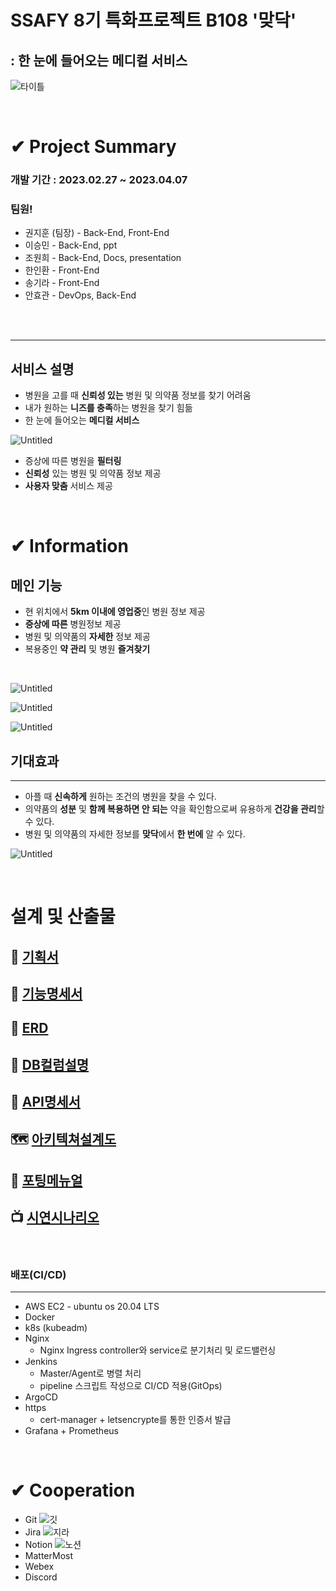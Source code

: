 # SSAFY 8기 특화프로젝트 B108 '맞닥'

## : 한 눈에 들어오는 메디컬 서비스

![타이틀](DOCS/images/%ED%83%80%EC%9D%B4%ED%8B%80.png)

<br>

# ✔ Project Summary

### 개발 기간 : 2023.02.27 ~ 2023.04.07

### 팀원!
- 권지훈 (팀장) - Back-End, Front-End
- 이승민 - Back-End, ppt
- 조원희 - Back-End, Docs, presentation
- 한인환 - Front-End
- 송기라 - Front-End
- 안효관 - DevOps, Back-End
<br>
<br>

---
## 서비스 설명
- 병원을 고를 때 **신뢰성 있는** 병원 및 의약품 정보를 찾기 어려움
- 내가 원하는 **니즈를 충족**하는 병원을 찾기 힘듦
- 한 눈에 들어오는 **메디컬 서비스**

![Untitled](DOCS/images/%EC%84%9C%EB%B9%84%EC%8A%A4%EC%86%8C%EA%B0%9C1.png)

- 증상에 따른 병원을 **필터링**
- **신뢰성** 있는 병원 및 의약품 정보 제공
- **사용자 맞춤** 서비스 제공

<br>


# ✔ Information


## 메인 기능

- 현 위치에서 **5km 이내에 영업중**인 병원 정보 제공
- **증상에 따른** 병원정보 제공
- 병원 및 의약품의 **자세한** 정보 제공
- 복용중인 **약 관리** 및 병원 **즐겨찾기**
<br>

![Untitled](DOCS/images/%EC%8B%9C%EC%97%B0%EC%8B%9C%EB%82%98%EB%A6%AC%EC%98%A4/Untitled%204.png)

![Untitled](DOCS/images/gif/%EB%A7%9E%EB%8B%A5_%EC%95%BD%EA%B2%80%EC%83%89.gif)

![Untitled](DOCS/images/gif/%EB%A7%9E%EB%8B%A5_%EC%95%BD%EB%B0%94%EA%B5%AC%EB%8B%88.gif)

## 기대효과

---

- 아플 때 **신속하게** 원하는 조건의 병원을 찾을 수 있다.
- 의약품의 **성분** 및 **함께 복용하면 안 되는** 약을 확인함으로써 유용하게 **건강을 관리**할 수 있다.
- 병원 및 의약품의 자세한 정보를 **맞닥**에서 **한 번에** 알 수 있다.

![Untitled](DOCS/images/%EA%B8%B0%EB%8C%80%ED%9A%A8%EA%B3%BC.png)

<br>

# 설계 및 산출물
## 🏣 [기획서](./DOCS/맞닥_기획서.md)
## 📜 [기능명세서](./DOCS/기능명세서.md)
## 💾 [ERD](./DOCS/ERD.md) 
## 🔑 [DB컬럼설명](./DOCS/DB컬럼설명.md)
## 📡 [API명세서](./DOCS/API명세서.md)
## 🗺 [아키텍쳐설계도](./DOCS/아키텍쳐.md)
## 🏹 [포팅메뉴얼](./DOCS/포팅메뉴얼.md)
## 📺 [시연시나리오](./DOCS/시연시나리오.md)
<br>

### 배포(CI/CD)

---

- AWS EC2 - ubuntu os 20.04 LTS
- Docker
- k8s (kubeadm)
- Nginx
    - Nginx Ingress controller와 service로 분기처리 및 로드밸런싱
- Jenkins
    - Master/Agent로 병렬 처리
    - pipeline 스크립트 작성으로 CI/CD 적용(GitOps)
- ArgoCD
- https
    - cert-manager + letsencrypte를 통한 인증서 발급
- Grafana + Prometheus

<br>

# ✔ Cooperation
- Git
![깃](/DOCS/images/git.png)
- Jira
![지라](/DOCS/images/jira.png)
- Notion
![노션](/DOCS/images/%EB%85%B8%EC%85%98.png)
- MatterMost
- Webex
- Discord


